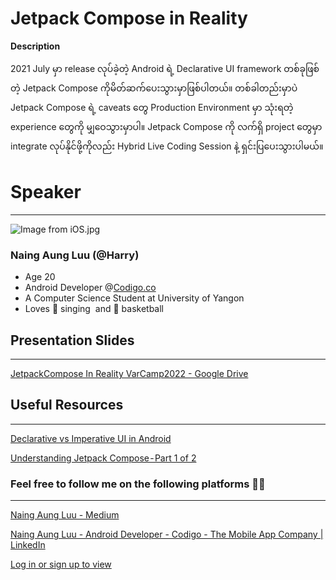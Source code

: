 # Jetpack Compose in Reality

**Description**

2021 July မှာ release လုပ်ခဲ့တဲ့ Android ရဲ့ Declarative UI framework တစ်ခုဖြစ်တဲ့ Jetpack Compose ကိုမိတ်ဆက်ပေးသွားမှာဖြစ်ပါတယ်။ တစ်ခါတည်းမှာပဲ Jetpack Compose ရဲ့ caveats တွေ Production Environment မှာ သုံးရတဲ့ experience တွေကို မျှဝေသွားမှာပါ။ Jetpack Compose ကို လက်ရှိ project တွေမှာ integrate လုပ်နိုင်ဖို့ကိုလည်း Hybrid Live Coding Session နဲ့ ရှင်းပြပေးသွားပါမယ်။

# Speaker

---

![Image from iOS.jpg](Jetpack%20Compose%20in%20Reality%20c1166289687343088e4e33d410eb85ba/Image_from_iOS.jpg)

### Naing Aung Luu (@Harry)

- Age 20
- Android Developer @[Codigo.co](https://www.codigo.co)
- A Computer Science Student at University of Yangon
- Loves 🎤 singing  and 🏀 basketball

## Presentation Slides

---

[JetpackCompose In Reality VarCamp2022 - Google Drive](https://drive.google.com/drive/folders/1APhV1htwhkGKT0YuEJKT3ExpfnJflLE0?usp=sharing)

## Useful Resources

---

[Declarative vs Imperative UI in Android](https://www.section.io/engineering-education/declarative-vs-imperative-ui-android/)

[Understanding Jetpack Compose - Part 1 of 2](https://medium.com/androiddevelopers/understanding-jetpack-compose-part-1-of-2-ca316fe39050)

[](https://developer.android.com/jetpack/compose)

[](https://developer.android.com/jetpack/compose/animation#animatedvisibility)

### Feel free to follow me on the following platforms ✌🏻

---

[Naing Aung Luu - Medium](https://naingaungluu.medium.com)

[Naing Aung Luu - Android Developer - Codigo - The Mobile App Company | LinkedIn](https://www.linkedin.com/in/naing-aung-luu-6113b7192/)

[Log in or sign up to view](https://www.facebook.com/harry.jason.73)